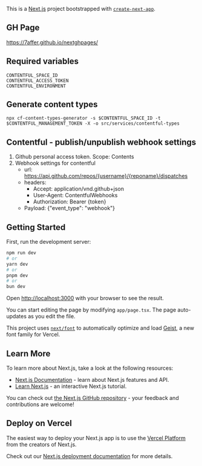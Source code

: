 This is a [Next.js](https://nextjs.org) project bootstrapped with [`create-next-app`](https://nextjs.org/docs/app/api-reference/cli/create-next-app).

## GH Page

https://7affer.github.io/nextghpages/

## Required variables

```
CONTENTFUL_SPACE_ID
CONTENTFUL_ACCESS_TOKEN
CONTENTFUL_ENVIRONMENT
```

## Generate content types

`npx cf-content-types-generator -s $CONTENTFUL_SPACE_ID -t $CONTENTFUL_MANAGEMENT_TOKEN -X -o src/services/contentful-types`

## Contentful - publish/unpublish webhook settings

1. Github personal access token. Scope: Contents
2. Webhook settings for contentful
   - url: https://api.github.com/repos/{username}/{reponame}/dispatches
   - headers:
     - Accept: application/vnd.github+json
     - User-Agent: ContentfulWebhooks
     - Authorization: Bearer {token}
   - Payload: {"event_type": "webhook"}

## Getting Started

First, run the development server:

```bash
npm run dev
# or
yarn dev
# or
pnpm dev
# or
bun dev
```

Open [http://localhost:3000](http://localhost:3000) with your browser to see the result.

You can start editing the page by modifying `app/page.tsx`. The page auto-updates as you edit the file.

This project uses [`next/font`](https://nextjs.org/docs/app/building-your-application/optimizing/fonts) to automatically optimize and load [Geist](https://vercel.com/font), a new font family for Vercel.

## Learn More

To learn more about Next.js, take a look at the following resources:

- [Next.js Documentation](https://nextjs.org/docs) - learn about Next.js features and API.
- [Learn Next.js](https://nextjs.org/learn) - an interactive Next.js tutorial.

You can check out [the Next.js GitHub repository](https://github.com/vercel/next.js) - your feedback and contributions are welcome!

## Deploy on Vercel

The easiest way to deploy your Next.js app is to use the [Vercel Platform](https://vercel.com/new?utm_medium=default-template&filter=next.js&utm_source=create-next-app&utm_campaign=create-next-app-readme) from the creators of Next.js.

Check out our [Next.js deployment documentation](https://nextjs.org/docs/app/building-your-application/deploying) for more details.
